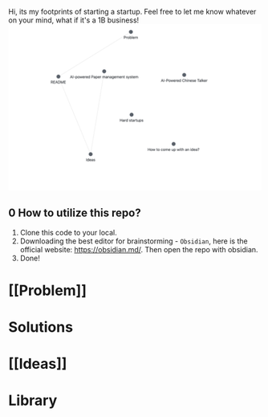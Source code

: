 Hi, its my footprints of starting a startup.
Feel free to let me know whatever on your mind, what if it's a 1B business! 
![Startup world](appendix/Pasted%20image%2020240526235057.png)
## 0 How to utilize this repo?
1. Clone this code to your local.
2. Downloading the best editor for brainstorming - `Obsidian`, here is the official website: https://obsidian.md/. Then open the repo with obsidian.
3. Done!
# [[Problem]]
# Solutions
# [[Ideas]]
# Library